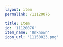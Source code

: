 ```yaml
---
layout: item
permalink: /11120076

title: Item
id: '11120076'
item_name: 'Unknown'
icon_url: '11150023.png'
---
```

